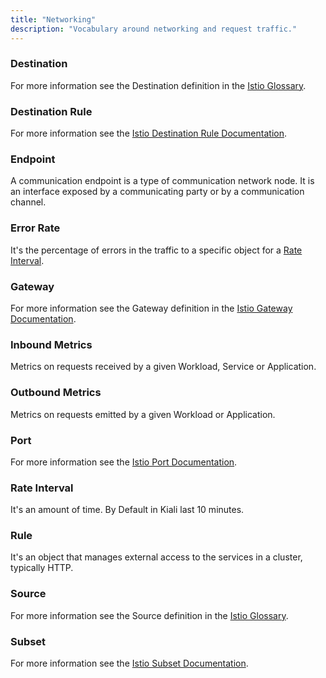 ```yaml
---
title: "Networking"
description: "Vocabulary around networking and request traffic."
---
```


### Destination

For more information see the Destination definition in the [Istio Glossary](https://istio.io/help/glossary/#destination).

### Destination Rule

For more information see the [Istio Destination Rule Documentation](https://istio.io/docs/reference/config/networking/destination-rule).

### Endpoint

A communication endpoint is a type of communication network node. It is an interface exposed by a communicating party or by a communication channel.

### Error Rate

It's the percentage of errors in the traffic to a specific object for a [Rate Interval](#rate-interval).

### Gateway

For more information see the Gateway definition in the [Istio Gateway Documentation](https://istio.io/docs/reference/config/networking/gateway).

### Inbound Metrics

Metrics on requests received by a given Workload, Service or Application.

### Outbound Metrics

Metrics on requests emitted by a given Workload or Application.

### Port

For more information see the [Istio Port Documentation](https://istio.io/docs/reference/config/networking/gateway#Port).

### Rate Interval

It's an amount of time. By Default in Kiali last 10 minutes.

### Rule

It's an object that manages external access to the services in a cluster, typically HTTP.

### Source

For more information see the Source definition in the [Istio Glossary](https://istio.io/help/glossary/#source).

### Subset

For more information see the [Istio Subset Documentation](https://istio.io/docs/reference/config/networking/destination-rule).
